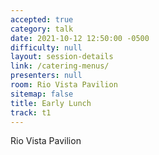 ```yaml
---
accepted: true
category: talk
date: 2021-10-12 12:50:00 -0500
difficulty: null
layout: session-details
link: /catering-menus/
presenters: null
room: Rio Vista Pavilion
sitemap: false
title: Early Lunch
track: t1
---
```


Rio Vista Pavilion
